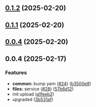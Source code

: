 

## [0.1.2](https://github.com/atls/services/compare/@atls/services-proto-files@0.1.1...@atls/services-proto-files@0.1.2) (2025-02-20)






## [0.1.1](https://github.com/atls/services/compare/@atls/services-proto-files@0.0.4...@atls/services-proto-files@0.1.1) (2025-02-20)






## [0.0.4](https://github.com/atls/services/compare/@atls/services-proto-files@0.0.4...@atls/services-proto-files@0.0.4) (2025-02-20)






## 0.0.4 (2025-02-17)


### Features


* **common:** bump yarn ([#24](https://github.com/atls/services/issues/24)) ([b3500e8](https://github.com/atls/services/commit/b3500e841eff28778a4d69790eb8ee67ee213b7f))
* **files:** service ([#28](https://github.com/atls/services/issues/28)) ([57b6d12](https://github.com/atls/services/commit/57b6d12893d5c10065506e347b1b13715b2f8c36))
* init upload ([a1feeb2](https://github.com/atls/services/commit/a1feeb26234a52a67388d2a551ef0afc60460c07))
* upgraded ([3b531af](https://github.com/atls/services/commit/3b531afc9c61be030f2f6b4ed614a1dc68b786d2))


